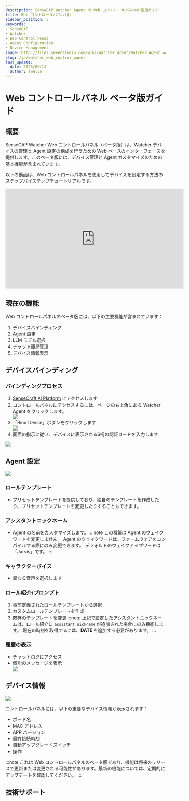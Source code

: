 ```yaml
---
description: SenseCAP Watcher Agent の Web コントロールパネルの使用ガイド
title: Web コントロールパネル(β)
sidebar_position: 3
keywords:
- SenseCAP
- Watcher
- Web Control Panel
- Agent Configuration
- Device Management
image: http://files.seeedstudio.com/wiki/Watcher_Agent/Watcher_Agent.webp
slug: /ja/watcher_web_control_panel
last_update:
  date: 2025/09/11
  author: Twelve
---
```


# Web コントロールパネル ベータ版ガイド

## 概要

SenseCAP Watcher Web コントロールパネル（ベータ版）は、Watcher デバイスの管理と Agent 設定の構成を行うための Web ベースのインターフェースを提供します。このベータ版には、デバイス管理と Agent カスタマイズのための基本機能が含まれています。

以下の動画は、Web コントロールパネルを使用してデバイスを設定する方法のステップバイステップチュートリアルです。
<div class="table-center"> <iframe width="560" height="315" src="https://www.youtube.com/embed/6UDVsv953Tw?si=0yD96_pQq1cMjjAG" title="YouTube video player" frameborder="0" allow="accelerometer; autoplay; clipboard-write; encrypted-media; gyroscope; picture-in-picture; web-share" referrerpolicy="strict-origin-when-cross-origin" allowfullscreen></iframe></div>

## 現在の機能

Web コントロールパネルのベータ版には、以下の主要機能が含まれています：

1. デバイスバインディング
2. Agent 設定
3. LLM モデル選択
4. チャット履歴管理
5. デバイス情報表示

## デバイスバインディング

### バインディングプロセス
1. [SenseCraft AI Platform](https://sensecraft.seeed.cc/ai/home) にアクセスします
2. コントロールパネルにアクセスするには、ページの右上角にある Watcher Agent をクリックします。
   <div style={{textAlign:'center'}}><img src="http://files.seeedstudio.com/wiki/Watcher_Agent/Panel/navigate.jpg" style={{width:800, height:'auto'}}/></div>
3. 「Bind Device」ボタンをクリックします
   <div style={{textAlign:'center'}}><img src="http://files.seeedstudio.com/wiki/Watcher_Agent/Panel/page1.jpg" style={{width:300, height:'auto'}}/></div> 
4. 画面の指示に従い、デバイスに表示される6桁の認証コードを入力します



<div style={{textAlign:'center'}}><img src="http://files.seeedstudio.com/wiki/Watcher_Agent/firmware/activation.jpg" style={{width:300, height:'auto'}}/></div> 

## Agent 設定

   <div style={{textAlign:'center'}}><img src="http://files.seeedstudio.com/wiki/Watcher_Agent/Panel/agent%20conf.jpg" style={{width:300, height:'auto'}}/></div> 

### ロールテンプレート
- プリセットテンプレートを提供しており、独自のテンプレートを作成したり、プリセットテンプレートを変更したりすることもできます。

### アシスタントニックネーム
- Agent の名前をカスタマイズします。
:::note
この機能は Agent のウェイクワードを変更しません。
Agent のウェイクワードは、ファームウェアをコンパイルする際にのみ変更できます。
デフォルトのウェイクアップワードは「Jarvis」です。
:::


### キャラクターボイス
- 異なる音声を選択します

### ロール紹介/プロンプト
1. 事前定義されたロールテンプレートから選択
2. カスタムロールテンプレートを作成
3. 既存のテンプレートを変更
:::note
上記で設定したアシスタントニックネームは、ロール紹介に `assistant nickname` が追加された場合にのみ機能します。
現在の時刻を取得するには、__DATE__ を追加する必要があります。
:::


### 履歴の表示
- チャットログにアクセス
- 個別のメッセージを表示
  <div style={{textAlign:'center'}}><img src="http://files.seeedstudio.com/wiki/Watcher_Agent/Panel/history%20del.jpg" style={{width:600, height:'auto'}}/></div> 

## デバイス情報

   <div style={{textAlign:'center'}}><img src="http://files.seeedstudio.com/wiki/Watcher_Agent/Panel/device%20list.jpg" style={{width:800, height:'auto'}}/></div> 

コントロールパネルには、以下の重要なデバイス情報が表示されます：

- ボード名
- MAC アドレス
- APP バージョン
- 最終接続時刻
- 自動アップグレードスイッチ
- 操作

:::note
これは Web コントロールパネルのベータ版であり、機能は将来のリリースで更新または変更される可能性があります。最新の機能については、定期的にアップデートを確認してください。
:::

## 技術サポート

<div class="button_tech_support_container">
<a href="https://discord.com/invite/QqMgVwHT3X" class="button_tech_support_sensecap"></a>
<a href="https://support.sensecapmx.com/portal/en/home" class="button_tech_support_sensecap3"></a>
</div>

<div class="button_tech_support_container">
<a href="mailto:support@sensecapmx.com" class="button_tech_support_sensecap2"></a>
<a href="https://github.com/Seeed-Studio/wiki-documents/discussions/69" class="button_discussion"></a>
</div>
